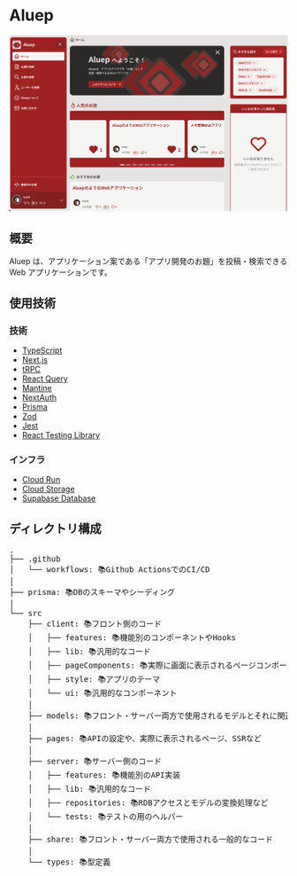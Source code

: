 
# Aluep

<img src="https://raw.githubusercontent.com/hwld/aluep/main/.images/aluep.png" alt="screenshot" >

## 概要

Aluep は、アプリケーション案である「アプリ開発のお題」を投稿・検索できる Web アプリケーションです。

## 使用技術

### 技術

- [TypeScript](https://www.typescriptlang.org/)
- [Next.js](https://nextjs.org/)
- [tRPC](https://trpc.io/)
- [React Query](https://tanstack.com/query/v4/?from=reactQueryV3&original=https://react-query-v3.tanstack.com/)
- [Mantine](https://mantine.dev/)
- [NextAuth](https://next-auth.js.org/)
- [Prisma](https://www.prisma.io/)
- [Zod](https://zod.dev/)
- [Jest](https://jestjs.io/)
- [React Testing Library](https://testing-library.com/docs/react-testing-library/intro/)

### インフラ

- [Cloud Run](https://cloud.google.com/run?hl=ja)
- [Cloud Storage](https://cloud.google.com/storage?hl=ja)
- [Supabase Database](https://supabase.com/docs/guides/database/overview)

## ディレクトリ構成

<pre>
.
├── .github
│   └── workflows: 📚Github ActionsでのCI/CD
│ 
├── prisma: 📚DBのスキーマやシーディング
│ 
└── src
    ├── client: 📚フロント側のコード
    │   ├── features: 📚機能別のコンポーネントやHooks
    │   ├── lib: 📚汎用的なコード
    │   ├── pageComponents: 📚実際に画面に表示されるページコンポーネント
    │   ├── style: 📚アプリのテーマ
    │   └── ui: 📚汎用的なコンポーネント
    │ 
    ├── models: 📚フロント・サーバー両方で使用されるモデルとそれに関連するデータ
    │ 
    ├── pages: 📚APIの設定や、実際に表示されるページ、SSRなど
    │ 
    ├── server: 📚サーバー側のコード
    │   ├── features: 📚機能別のAPI実装
    │   ├── lib: 📚汎用的なコード
    │   ├── repositories: 📚RDBアクセスとモデルの変換処理など
    │   └── tests: 📚テストの用のヘルパー
    │   
    ├── share: 📚フロント・サーバー両方で使用される一般的なコード
    │ 
    └── types: 📚型定義
</pre>
